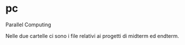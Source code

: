 # pc
Parallel Computing

Nelle due cartelle ci sono i file relativi ai progetti di midterm ed endterm.
